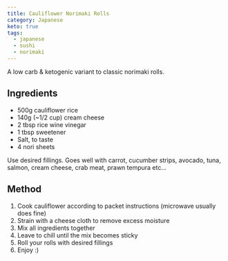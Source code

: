 ```yaml
---
title: Cauliflower Norimaki Rolls
category: Japanese
keto: true
tags:
  - japanese
  - sushi
  - norimaki
---
```


A low carb & ketogenic variant to classic norimaki rolls.

## Ingredients

- 500g cauliflower rice
- 140g (~1/2 cup) cream cheese
- 2 tbsp rice wine vinegar
- 1 tbsp sweetener
- Salt, to taste
- 4 nori sheets

Use desired fillings. Goes well with carrot, cucumber strips, avocado, tuna,
salmon, cream cheese, crab meat, prawn tempura etc...

## Method

1. Cook cauliflower according to packet instructions (microwave usually does
   fine)
2. Strain with a cheese cloth to remove excess moisture
3. Mix all ingredients together
4. Leave to chill until the mix becomes sticky
5. Roll your rolls with desired fillings
6. Enjoy :)
